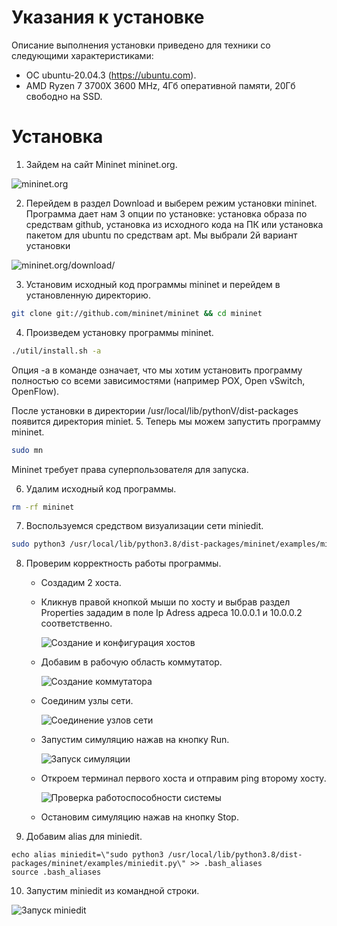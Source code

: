 # Указания к установке

Описание выполнения установки приведено для техники со следующими характеристиками:
- ОС ubuntu-20.04.3 (https://ubuntu.com). 
- AMD Ryzen 7 3700X 3600 MHz, 4Гб оперативной памяти, 20Гб свободно на SSD.

# Установка

1. Зайдем на сайт Mininet mininet.org.

![mininet.org](screens/1.png)

2. Перейдем в раздел Download и выберем режим установки mininet. Программа дает нам 3 опции по установке: установка образа по средствам github, установка из исходного кода на ПК или установка пакетом для ubuntu по средствам apt. Мы выбрали 2й вариант установки

![mininet.org/download/](screens/2.png)

3. Установим исходный код программы mininet и перейдем в установленную директорию. 

```bash
git clone git://github.com/mininet/mininet && cd mininet
```
4. Произведем установку программы mininet. 

```bash
./util/install.sh -a
```

Опция -a в команде означает, что мы хотим установить программу полностью со всеми зависимостями (например POX, Open vSwitch, OpenFlow).

После установки в директории /usr/local/lib/pythonV/dist-packages появится директория miniet.
5. Теперь мы можем запустить программу mininet.

```bash
sudo mn
```

Mininet требует права суперпользователя для запуска.

6. Удалим исходный код программы.

```bash
rm -rf mininet
```

7. Воспользуемся средством визуализации сети miniedit.

```bash
sudo python3 /usr/local/lib/python3.8/dist-packages/mininet/examples/miniedit.py
```

8. Проверим корректность работы программы. 
    - Создадим 2 хоста. 
    - Кликнув правой кнопкой мыши по хосту и выбрав раздел Properties зададим в поле Ip Adress адреса 10.0.0.1 и 10.0.0.2 соответственно.

        ![Создание и конфигурация хостов](screens/8.1.png)

    - Добавим в рабочую область коммутатор.

        ![Создание коммутатора](screens/8.2.png)

    - Соединим узлы сети.

        ![Соединение узлов сети](screens/8.3.png)

    - Запустим симуляцию нажав на кнопку Run.

        ![Запуск симуляции](screens/8.4.png)

    - Откроем терминал первого хоста и отправим ping второму хосту.

        ![Проверка работоспособности системы](screens/8.5.png)

    - Остановим симуляцию нажав на кнопку Stop.
9. Добавим alias для miniedit.

```
echo alias miniedit=\"sudo python3 /usr/local/lib/python3.8/dist-packages/mininet/examples/miniedit.py\" >> .bash_aliases
source .bash_aliases
```
10. Запустим miniedit из командной строки. 

![Запуск miniedit](screens/10.png)